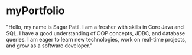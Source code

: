 # myPortfolio
"Hello, my name is Sagar Patil. I am a fresher with skills in Core Java and SQL. I have a good understanding of OOP concepts, JDBC, and database queries. I am eager to learn new technologies, work on real-time projects, and grow as a software developer."
